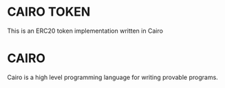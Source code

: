# CAIRO TOKEN
This is an ERC20 token implementation written in Cairo

# CAIRO
Cairo is a high level programming language for writing provable programs.